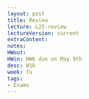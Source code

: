 ```yaml
---
layout: post
title: Review
lecture: L25-review
lectureVersion: current
extraContent:
notes: 
HWout: 
HWin: HW6 due on May 9th
desc: W16
week: Tu
tags:
- Exams
---
```

